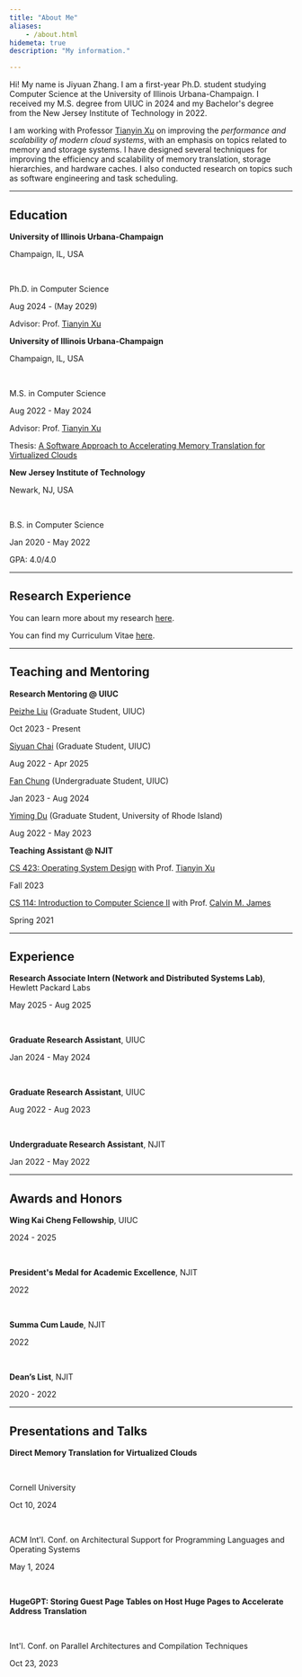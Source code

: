 ```yaml
---
title: "About Me"
aliases:
    - /about.html
hidemeta: true
description: "My information."

---
```


Hi! My name is Jiyuan Zhang. I am a first-year Ph.D. student studying Computer Science at the University of Illinois Urbana-Champaign. I received my M.S. degree from UIUC in 2024 and my Bachelor's degree from the New Jersey Institute of Technology in 2022.

I am working with Professor [Tianyin Xu](https://tianyin.github.io/) on improving the _performance and scalability of modern cloud systems_, with an emphasis on topics related to memory and storage systems. I have designed several techniques for improving the efficiency and scalability of memory translation, storage hierarchies, and hardware caches. I also conducted research on topics such as software engineering and task scheduling.

---

## Education

<p class="text-left"><b>University of Illinois Urbana-Champaign</b></p> <p class="text-right">Champaign, IL, USA</p>
<br/>
<p class="text-left">Ph.D. in Computer Science</p> <p class="text-right">Aug 2024 - (May 2029)</p>

Advisor: Prof. [Tianyin Xu](https://tianyin.github.io/)

<p class="text-left"><b>University of Illinois Urbana-Champaign</b></p> <p class="text-right">Champaign, IL, USA</p>
<br/>
<p class="text-left">M.S. in Computer Science</p> <p class="text-right">Aug 2022 - May 2024</p>

Advisor: Prof. [Tianyin Xu](https://tianyin.github.io/)

Thesis: [A Software Approach to Accelerating Memory Translation for Virtualized Clouds](https://www.ideals.illinois.edu/items/131363)

<p class="text-left"><b>New Jersey Institute of Technology</b></p> <p class="text-right">Newark, NJ, USA</p>
<br/>
<p class="text-left">B.S. in Computer Science</p> <p class="text-right">Jan 2020 - May 2022</p>

GPA: 4.0/4.0

---

## Research Experience

You can learn more about my research [here](/researcher/).

You can find my Curriculum Vitae [here](/cv.pdf).

---

## Teaching and Mentoring

__Research Mentoring @ UIUC__

<p class="text-left"><a href="https://www.linkedin.com/in/peizhe-liu/">Peizhe Liu</a> (Graduate Student, UIUC)</p> <p class="text-right">Oct 2023 - Present</p>

<p class="text-left"><a href="https://schai.me/">Siyuan Chai</a> (Graduate Student, UIUC)</p> <p class="text-right">Aug 2022 - Apr 2025</p>

<p class="text-left"><a href="https://www.linkedin.com/in/fan-chung-8637741a4/">Fan Chung</a> (Undergraduate Student, UIUC)</p> <p class="text-right">Jan 2023 - Aug 2024</p>

<p class="text-left"><a href="https://www.linkedin.com/in/yiming-du-901428214">Yiming Du</a> (Graduate Student, University of Rhode Island)</p> <p class="text-right">Aug 2022 - May 2023</p>

__Teaching Assistant @ NJIT__

<p class="text-left"><a href="https://cs423-uiuc.github.io/fall23/index.html">CS 423: Operating System Design</a> with Prof. <a href="https://tianyin.github.io/">Tianyin Xu</a></p> <p class="text-right">Fall 2023</p>

<p class="text-left"><a href="https://digitalcommons.njit.edu/cgi/viewcontent.cgi?article=1068&context=cs-syllabi">CS 114: Introduction to Computer Science II</a> with Prof. <a href="https://people.njit.edu/faculty/calvin">Calvin M. James</a></p> <p class="text-right">Spring 2021</p>

---

## Experience

<p class="text-left"><b>Research Associate Intern (Network and Distributed Systems Lab)</b>, Hewlett Packard Labs</p> <p class="text-right">May 2025 - Aug 2025</p>
<br/>
<p class="text-left"><b>Graduate Research Assistant</b>, UIUC</p> <p class="text-right">Jan 2024 - May 2024</p>
<br/>
<p class="text-left"><b>Graduate Research Assistant</b>, UIUC</p> <p class="text-right">Aug 2022 - Aug 2023</p>
<br/>
<p class="text-left"><b>Undergraduate Research Assistant</b>, NJIT</p> <p class="text-right">Jan 2022 - May 2022</p>

---

## Awards and Honors

<p class="text-left"><b>Wing Kai Cheng Fellowship</b>, UIUC</p> <p class="text-right">2024 - 2025</p>
<br/>
<p class="text-left"><b>President's Medal for Academic Excellence</b>, NJIT</p> <p class="text-right">2022</p>
<br/>
<p class="text-left"><b>Summa Cum Laude</b>, NJIT</p> <p class="text-right">2022</p>
<br/>
<p class="text-left"><b>Dean’s List</b>, NJIT</p> <p class="text-right">2020 - 2022</p>

---

## Presentations and Talks

<p class="text-left"><b>Direct Memory Translation for Virtualized Clouds</b></p>
<br/>
<p class="text-left">Cornell University</p> <p class="text-right">Oct 10, 2024</p>
<br/>
<p class="text-left">ACM Int'l. Conf. on Architectural Support for Programming Languages and Operating Systems</p> <p class="text-right">May 1, 2024</p>
<br/>
<p class="text-left"><b>HugeGPT: Storing Guest Page Tables on Host Huge Pages to Accelerate Address Translation</b></p>
<br/>
<p class="text-left">Int'l. Conf. on Parallel Architectures and Compilation Techniques</p> <p class="text-right">Oct 23, 2023</p>
